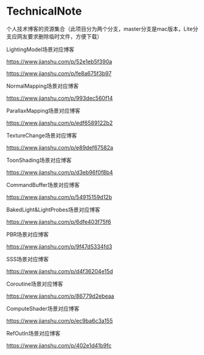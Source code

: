 
# TechnicalNote
个人技术博客的资源集合（此项目分为两个分支，master分支是mac版本，Lite分支应网友要求删除临时文件，方便下载）

LightingModel场景对应博客

https://www.jianshu.com/p/52e1eb5f390a

https://www.jianshu.com/p/fe8a675f3b97

NormalMapping场景对应博客

https://www.jianshu.com/p/993dec560f14

ParallaxMapping场景对应博客

https://www.jianshu.com/p/edf6589122b2

TextureChange场景对应博客

https://www.jianshu.com/p/e89def67582a

ToonShading场景对应博客

https://www.jianshu.com/p/d3eb96f0f8b4

CommandBuffer场景对应博客

https://www.jianshu.com/p/54915159d12b

BakedLight&LightProbes场景对应博客

https://www.jianshu.com/p/6dfe403f75f6

PBR场景对应博客

https://www.jianshu.com/p/9f47d5334fd3

SSS场景对应博客

https://www.jianshu.com/p/d4f36204e15d

Coroutine场景对应博客

https://www.jianshu.com/p/86779d2ebeaa

ComputeShader场景对应博客

https://www.jianshu.com/p/ec9ba6c3a155

RefOutIn场景对应博客

https://www.jianshu.com/p/402e1d41b9fc


